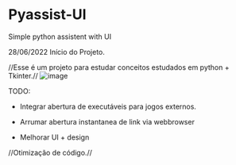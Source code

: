 # Pyassist-UI

Simple python assistent with UI

28/06/2022 Início do Projeto.

//Esse é um projeto para estudar conceitos estudados em python + Tkinter.//
![image](https://user-images.githubusercontent.com/67298422/176273875-6f2910f9-5b1e-4ac9-ac01-1e3895cc7584.png)

TODO: 

- Integrar abertura de executáveis para jogos externos.

- Arrumar abertura instantanea de link via webbrowser

- Melhorar UI + design

//Otimização de código.//
